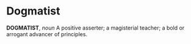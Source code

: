 # Dogmatist

**DOGMATIST**, _noun_ A positive asserter; a magisterial teacher; a bold or arrogant advancer of principles.